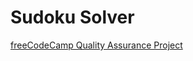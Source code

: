 # Sudoku Solver

[freeCodeCamp Quality Assurance Project](https://www.freecodecamp.org/learn/quality-assurance/quality-assurance-projects/sudoku-solver)
